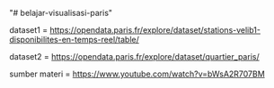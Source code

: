 "# belajar-visualisasi-paris" 

dataset1 = https://opendata.paris.fr/explore/dataset/stations-velib1-disponibilites-en-temps-reel/table/

dataset2 = https://opendata.paris.fr/explore/dataset/quartier_paris/

sumber materi = https://www.youtube.com/watch?v=bWsA2R707BM
